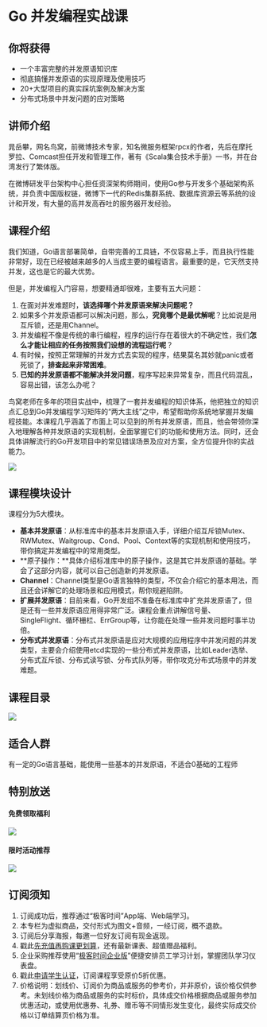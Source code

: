 # Go 并发编程实战课

## 你将获得

*   一个丰富完整的并发原语知识库
*   彻底搞懂并发原语的实现原理及使用技巧
*   20+大型项目的真实踩坑案例及解决方案
*   分布式场景中并发问题的应对策略

  

## 讲师介绍

晁岳攀，网名鸟窝，前微博技术专家，知名微服务框架rpcx的作者，先后在摩托罗拉、Comcast担任开发和管理工作，著有《Scala集合技术手册》一书，并在台湾发行了繁体版。

在微博研发平台架构中心担任资深架构师期间，使用Go参与开发多个基础架构系统，并负责中国版权链，微博下一代的Redis集群系统、数据库资源云等系统的设计和开发，有大量的高并发高吞吐的服务器开发经验。

  

## 课程介绍

我们知道，Go语言部署简单，自带完善的工具链，不仅容易上手，而且执行性能非常好，现在已经被越来越多的人当成主要的编程语言。最重要的是，它天然支持并发，这也是它的最大优势。

但是，并发编程入门容易，想要精通却很难，主要有五大问题：

1.  在面对并发难题时，**该选择哪个并发原语来解决问题呢？**
2.  如果多个并发原语都可以解决问题，那么，**究竟哪个是最优解呢**？比如说是用互斥锁，还是用Channel。
3.  并发编程不像是传统的串行编程，程序的运行存在着很大的不确定性，我们**怎么才能让相应的任务按照我们设想的流程运行呢**？
4.  有时候，按照正常理解的并发方式去实现的程序，结果莫名其妙就panic或者死锁了，**排查起来非常困难**。
5.  **已知的并发原语都不能解决并发问题**，程序写起来异常复杂，而且代码混乱，容易出错，该怎么办呢？

鸟窝老师在多年的项目实战中，梳理了一套并发编程的知识体系，他把独立的知识点汇总到Go并发编程学习矩阵的“两大主线”之中，希望帮助你系统地掌握并发编程技能。本课程几乎涵盖了市面上可以见到的所有并发原语，而且，他会带领你深入地理解各种并发原语的实现机制，全面掌握它们的功能和使用方法。同时，还会具体讲解流行的Go开发项目中的常见错误场景及应对方案，全方位提升你的实战能力。

![](https://static001.geekbang.org/resource/image/74/b1/74b053f21239d7b10b94638cb23eefb1.jpg)

## 课程模块设计

课程分为5大模块。

*   **基本并发原语**：从标准库中的基本并发原语入手，详细介绍互斥锁Mutex、RWMutex、Waitgroup、Cond、Pool、Context等的实现机制和使用技巧，带你搞定并发编程中的常用类型。
*   **原子操作：**具体介绍标准库中的原子操作，这是其它并发原语的基础。学会了这部分内容，就可以自己创造新的并发原语。
*   **Channel**：Channel类型是Go语言独特的类型，不仅会介绍它的基本用法，而且还会详解它的处理场景和应用模式，帮你规避陷阱。
*   **扩展并发原语**：目前来看，Go开发组不准备在标准库中扩充并发原语了，但是还有一些并发原语应用得非常广泛。课程会重点讲解信号量、SingleFlight、循环栅栏、ErrGroup等，让你能在处理一些并发问题时事半功倍。
*   **分布式并发原语**：分布式并发原语是应对大规模的应用程序中并发问题的并发类型，主要会介绍使用etcd实现的一些分布式并发原语，比如Leader选举、分布式互斥锁、分布式读写锁、分布式队列等，带你攻克分布式场景中的并发难题。

  

## 课程目录

![](https://static001.geekbang.org/resource/image/7a/de/7af6e5216dd0cc449878b3949a3e81de.jpg)

  

## 适合人群

有一定的Go语言基础，能使用一些基本的并发原语，不适合0基础的工程师

  

## 特别放送

#### 免费领取福利

[![](https://static001.geekbang.org/resource/image/16/13/1664800067c250a67yy94c57d0e76c13.jpg?wh=1035x360)](https://time.geekbang.org/article/428647)  
  

#### 限时活动推荐

[![](https://static001.geekbang.org/resource/image/67/a0/6720f5d50b4b38abbf867facdef728a0.png?wh=1035x360)](https://shop18793264.m.youzan.com/wscgoods/detail/2fmoej9krasag5p?dc_ps=2913145716543073286.200001)

  

## 订阅须知

1.  订阅成功后，推荐通过“极客时间”App端、Web端学习。
2.  本专栏为虚拟商品，交付形式为图文+音频，一经订阅，概不退款。
3.  订阅后分享海报，每邀一位好友订阅有现金返现。
4.  戳此[先充值再购课更划算](https://shop18793264.m.youzan.com/wscgoods/detail/2fmoej9krasag5p?scan=1&activity=none&from=kdt&qr=directgoods_1541158976&shopAutoEnter=1)，还有最新课表、超值赠品福利。
5.  企业采购推荐使用“[极客时间企业版](https://b.geekbang.org/?utm_source=geektime&utm_medium=columnintro&utm_campaign=newregister&gk_source=2021020901_gkcolumnintro_newregister)”便捷安排员工学习计划，掌握团队学习仪表盘。
6.  戳此[申请学生认证](https://promo.geekbang.org/activity/student-certificate?utm_source=geektime&utm_medium=caidanlan1)，订阅课程享受原价5折优惠。
7.  价格说明：划线价、订阅价为商品或服务的参考价，并非原价，该价格仅供参考。未划线价格为商品或服务的实时标价，具体成交价格根据商品或服务参加优惠活动，或使用优惠券、礼券、赠币等不同情形发生变化，最终实际成交价格以订单结算页价格为准。
